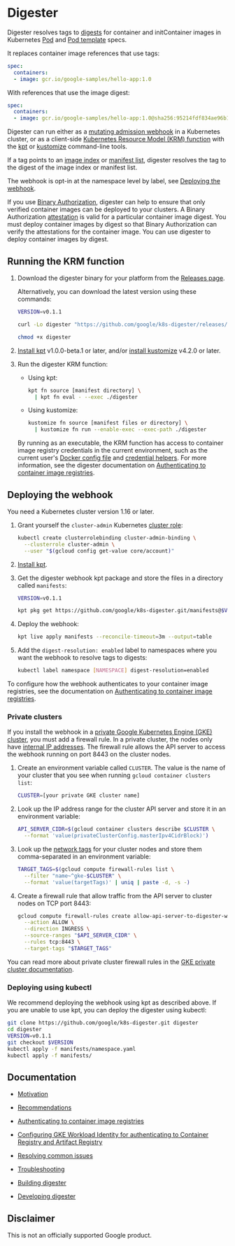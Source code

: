 # Digester

Digester resolves tags to
[digests](https://cloud.google.com/solutions/using-container-images) for
container and initContainer images in Kubernetes
[Pod](https://kubernetes.io/docs/concepts/workloads/pods/) and
[Pod template](https://kubernetes.io/docs/concepts/workloads/pods/#pod-templates)
specs.

It replaces container image references that use tags:

```yaml
spec:
  containers:
  - image: gcr.io/google-samples/hello-app:1.0
```

With references that use the image digest:

```yaml
spec:
  containers:
  - image: gcr.io/google-samples/hello-app:1.0@sha256:95214fdf834ae96b1969e38c9768f5180366fdf430e5e31b39f7defb584698fb
```

Digester can run either as a
[mutating admission webhook](https://kubernetes.io/docs/reference/access-authn-authz/extensible-admission-controllers/)
in a Kubernetes cluster, or as a client-side
[Kubernetes Resource Model (KRM) function](https://kpt.dev/book/02-concepts/03-functions)
with the [kpt](https://kpt.dev/) or
[kustomize](https://kubectl.docs.kubernetes.io/guides/introduction/kustomize/)
command-line tools.

If a tag points to an
[image index](https://github.com/opencontainers/image-spec/blob/master/image-index.md#oci-image-index-specification)
or
[manifest list](https://docs.docker.com/registry/spec/manifest-v2-2/#manifest-list),
digester resolves the tag to the digest of the image index or manifest list.

The webhook is opt-in at the namespace level by label, see
[Deploying the webhook](#deploying-the-webhook).

If you use
[Binary Authorization](https://cloud.google.com/binary-authorization/docs),
digester can help to ensure that only verified container images can be deployed
to your clusters. A Binary Authorization
[attestation](https://cloud.google.com/binary-authorization/docs/key-concepts#attestations)
is valid for a particular container image digest. You must deploy container
images by digest so that Binary Authorization can verify the attestations for
the container image. You can use digester to deploy container images by digest.

## Running the KRM function

1.  Download the digester binary for your platform from the
    [Releases page](../../releases).

    Alternatively, you can download the latest version using these commands:

    ```sh
    VERSION=v0.1.1

    curl -Lo digester "https://github.com/google/k8s-digester/releases/download/$VERSION/digester_$(uname -s)_$(uname -m)"

    chmod +x digester
    ```

2.  [Install kpt](https://kpt.dev/installation/) v1.0.0-beta.1 or later, and/or
    [install kustomize](https://kubectl.docs.kubernetes.io/installation/kustomize/)
    v4.2.0 or later.

3.  Run the digester KRM function:

    -   Using kpt:

        ```sh
        kpt fn source [manifest directory] \
          | kpt fn eval - --exec ./digester
        ```

    -  Using kustomize:

        ```sh
        kustomize fn source [manifest files or directory] \
          | kustomize fn run --enable-exec --exec-path ./digester
        ```

    By running as an executable, the KRM function has access to container
    image registry credentials in the current environment, such as the current
    user's
    [Docker config file](https://github.com/google/go-containerregistry/blob/main/pkg/authn/README.md#the-config-file)
    and
    [credential helpers](https://docs.docker.com/engine/reference/commandline/login/#credential-helper-protocol).
    For more information, see the digester documentation on
    [Authenticating to container image registries](docs/authentication.md).

## Deploying the webhook

You need a Kubernetes cluster version 1.16 or later.

1.  Grant yourself the `cluster-admin` Kubernetes
    [cluster role](https://kubernetes.io/docs/reference/access-authn-authz/rbac/):

    ```sh
    kubectl create clusterrolebinding cluster-admin-binding \
      --clusterrole cluster-admin \
      --user "$(gcloud config get-value core/account)"
    ```

2.  [Install kpt](https://kpt.dev/installation/).

3.  Get the digester webhook kpt package and store the files in a directory
    called `manifests`:

    ```sh
    VERSION=v0.1.1

    kpt pkg get https://github.com/google/k8s-digester.git/manifests@$VERSION manifests
    ```

4.  Deploy the webhook:

    ```sh
    kpt live apply manifests --reconcile-timeout=3m --output=table
    ```

5.  Add the `digest-resolution: enabled` label to namespaces where you want the
    webhook to resolve tags to digests:

    ```sh
    kubectl label namespace [NAMESPACE] digest-resolution=enabled
    ```

To configure how the webhook authenticates to your container image registries,
see the documentation on
[Authenticating to container image registries](docs/authentication.md).

### Private clusters

If you install the webhook in a
[private Google Kubernetes Engine (GKE) cluster](https://cloud.google.com/kubernetes-engine/docs/how-to/private-clusters),
you must add a firewall rule. In a private cluster, the nodes only have
[internal IP addresses](https://cloud.google.com/vpc/docs/ip-addresses).
The firewall rule allows the API server to access the webhook running on port
8443 on the cluster nodes.

1.  Create an environment variable called `CLUSTER`. The value is the name of
    your cluster that you see when running `gcloud container clusters list`:

    ```sh
    CLUSTER=[your private GKE cluster name]
    ```

2.  Look up the IP address range for the cluster API server and store it in an
    environment variable:

    ```sh
    API_SERVER_CIDR=$(gcloud container clusters describe $CLUSTER \
      --format 'value(privateClusterConfig.masterIpv4CidrBlock)')
    ```

3.  Look up the
    [network tags](https://cloud.google.com/vpc/docs/add-remove-network-tags)
    for your cluster nodes and store them comma-separated in an environment
    variable:

    ```sh
    TARGET_TAGS=$(gcloud compute firewall-rules list \
      --filter "name~^gke-$CLUSTER" \
      --format 'value(targetTags)' | uniq | paste -d, -s -)
    ```

4.  Create a firewall rule that allow traffic from the API server to cluster
    nodes on TCP port 8443:

    ```sh
    gcloud compute firewall-rules create allow-api-server-to-digester-webhook \
      --action ALLOW \
      --direction INGRESS \
      --source-ranges "$API_SERVER_CIDR" \
      --rules tcp:8443 \
      --target-tags "$TARGET_TAGS"
    ```

You can read more about private cluster firewall rules in the
[GKE private cluster documentation](https://cloud.google.com/kubernetes-engine/docs/how-to/private-clusters#add_firewall_rules).

### Deploying using kubectl

We recommend deploying the webhook using kpt as described above. If you are
unable to use kpt, you can deploy the digester using kubectl:

```sh
git clone https://github.com/google/k8s-digester.git digester
cd digester
VERSION=v0.1.1
git checkout $VERSION
kubectl apply -f manifests/namespace.yaml
kubectl apply -f manifests/
```

## Documentation

-   [Motivation](docs/motivation.md)

-   [Recommendations](docs/recommendations.md)

-   [Authenticating to container image registries](docs/authentication.md)

-   [Configuring GKE Workload Identity for authenticating to Container Registry and Artifact Registry](docs/workload-identity.md)

-   [Resolving common issues](docs/common-issues.md)

-   [Troubleshooting](docs/troubleshooting.md)

-   [Building digester](docs/build.md)

-   [Developing digester](docs/development.md)

## Disclaimer

This is not an officially supported Google product.
